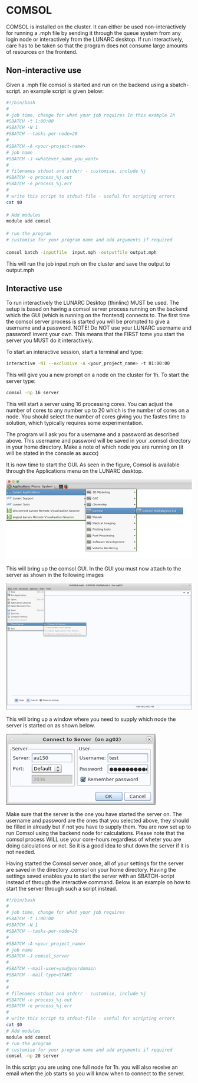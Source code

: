 # COMSOL

COMSOL is installed on the cluster. It can either be used non-interactively for running a .mph file by sending it through the queue system from any login node or interactively from the LUNARC desktop. If run interactively, care has to be taken so that the program does not consume large amounts of resources on the frontend.

## Non-interactive use

Given a .mph file comsol is started and run on the backend using a sbatch-script.
an example script is given below:

```bash
#!/bin/bash
#
# job time, change for what your job requires In this example 1h 
#SBATCH -t 1:00:00
#SBATCH -N 1
#SBATCH --tasks-per-node=20
#
#SBATCH -A <your-project-name>
# job name
#SBATCH -J <whatever_name_you_want>
#
# filenames stdout and stderr - customise, include %j
#SBATCH -o process_%j.out
#SBATCH -e process_%j.err
#
# write this script to stdout-file - useful for scripting errors
cat $0

# Add modules
module add comsol

# run the program 
# customise for your program name and add arguments if required

comsol batch -inputfile  input.mph -outputfile output.mph 
```

This will run the job input.mph on the cluster and save the output to output.mph

## Interactive use

To run interactively the LUNARC Desktop (thinlinc) MUST be used. 
The setup is based on having a comsol server process running on the backend which the GUI (which is running on the frontend) connects to.
The first time the comsol server process is started you will be prompted to give a username and a password. NOTE! Do NOT use your LUNARC username and password! invent your own.
This means that the FIRST tome you start the server you MUST do it interactively.

To start an interactive session, start a terminal and type:

```bash
interactive -N1 --exclusive -A <your_project_name> -t 01:00:00
```

This will give you a new prompt on a node on the cluster for 1h.
To start the server type:

```bash
comsol -np 16 server
```

This will start a server using 16 processing cores. You can adjust the number of cores to any number up to 20 which is the number of cores on a node.  You should select the number of cores giving you the fastes time to solution, which typically requires some experimentation.

The program will ask you for a username and a password as described above. This username and password will be saved in your .comsol directory in your home directory.
Make a note of which node you are running on (it will be stated in the console as auxxx)

It is now time to start the GUI. As seen in the figure, Comsol is available through the Applications menu on the LUNARC desktop.

![Start Comsol](../../images/start_comsol.png "Start COMSOL")  

This will bring up the comsol GUI. In the GUI you must now attach to the server as shown in the following images

![Connect to server](../../images/connect_to_server.png "Connect to COMSOL server")  

This will bring up a window where you need to supply which node the server is started on as shown below.

![Which node](../../images/which_node.png "Select node")  

Make sure that the server is the one you have started the server on. The username and password are the ones that you selected above, they should be filled in already but if not you have to supply them.
You are now set up to run Comsol using the backend node for calculations. Please note that the comsol process WILL use your core-hours regardless of wheter you are doing calculations or not. So it is a good idea to shut down the server if it is not needed.

Having started the Comsol server once, all of your settings for the server are saved in the directory .comsol on your home directory. Having the settings saved enables you to start the server with an SBATCH-script instead of through the interactive command.
Below is an example on how to start the server through such a script instead.

```bash
#!/bin/bash
#
# job time, change for what your job requires   
#SBATCH -t 1:00:00
#SBATCH -N 1
#SBATCH --tasks-per-node=20
#
#SBATCH -A <your_project_name>  
# job name
#SBATCH -J comsol_server
#
#SBATCH --mail-user=you@yourdomain
#SBATCH --mail-type=START
#
#
# filenames stdout and stderr - customise, include %j
#SBATCH -o process_%j.out
#SBATCH -e process_%j.err
#
# write this script to stdout-file - useful for scripting errors
cat $0
# Add modules
module add comsol
# run the program 
# customise for your program name and add arguments if required 
comsol -np 20 server
```

In this script you are using one full node for 1h. you will also receive an email when the job starts so you will know when to connect to the server. 